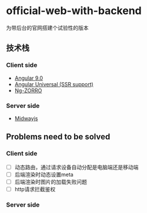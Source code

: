 # official-web-with-backend
为带后台的官网搭建个试验性的版本

## 技术栈

### Client side

- [Angular 9.0](https://angular.cn/)
- [Angular Universal (SSR support)](https://angular.cn/guide/universal)
- [Ng-ZORRO](https://ng.ant.design/docs/introduce/zh)

### Server side
- [Midwayjs](https://midwayjs.org/midway/)


## Problems need to be solved

### Client side

- [ ] 动态路由，通过请求设备自动分配是电脑端还是移动端
- [ ] 后端渲染时动态设置meta
- [ ] 后端渲染时图片的加载失败问题
- [ ] http请求拦截鉴权

### Server side

